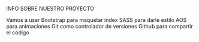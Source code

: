 INFO SOBRE NUESTRO PROYECTO

Vamos a usar Bootstrap para maquetar index
SASS para darle estilo
AOS para animaciones
Git como controlador de versiones
Github para compartir el código